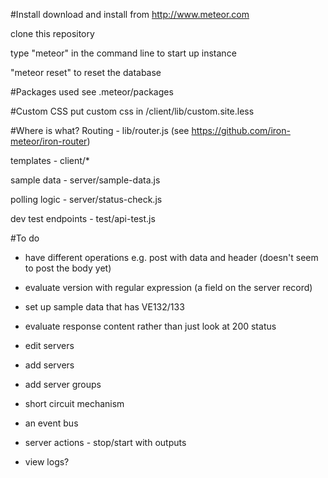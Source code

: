 #Install
download and install from http://www.meteor.com

clone this repository

type "meteor" in the command line to start up instance

"meteor reset" to reset the database

#Packages used
see .meteor/packages


#Custom CSS
put custom css in /client/lib/custom.site.less

#Where is what?
Routing - lib/router.js (see https://github.com/iron-meteor/iron-router)

templates - client/*

sample data - server/sample-data.js

polling logic - server/status-check.js

dev test endpoints - test/api-test.js


#To do
- have different operations e.g. post with data and header (doesn't seem to post the body yet)
- evaluate version with regular expression (a field on the server record)
- set up sample data that has VE132/133
- evaluate response content rather than just look at 200 status

- edit servers
- add servers
- add server groups

- short circuit mechanism
- an event bus

- server actions - stop/start with outputs
- view logs?
